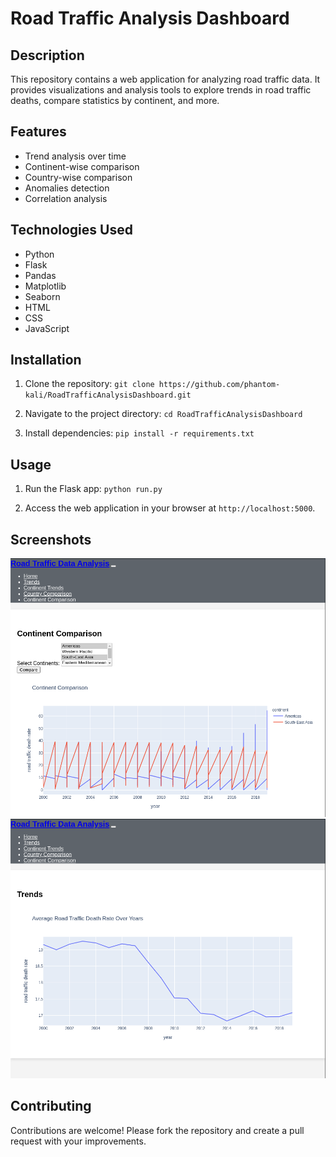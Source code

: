 # Road Traffic Analysis Dashboard

## Description
This repository contains a web application for analyzing road traffic data. It provides visualizations and analysis tools to explore trends in road traffic deaths, compare statistics by continent, and more.

## Features
- Trend analysis over time
- Continent-wise comparison
- Country-wise comparison
- Anomalies detection
- Correlation analysis

## Technologies Used
- Python
- Flask
- Pandas
- Matplotlib
- Seaborn
- HTML
- CSS
- JavaScript

## Installation
1. Clone the repository:
`git clone https://github.com/phantom-kali/RoadTrafficAnalysisDashboard.git`

2. Navigate to the project directory:
`cd RoadTrafficAnalysisDashboard`

3. Install dependencies:
`pip install -r requirements.txt`

## Usage
1. Run the Flask app:
`python run.py`

2. Access the web application in your browser at `http://localhost:5000`.

## Screenshots
![Screenshot 1](/screenshots/screenshot1.png)
![Screenshot 2](/screenshots/screenshot2.png)

## Contributing
Contributions are welcome! Please fork the repository and create a pull request with your improvements.

